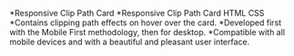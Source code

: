 *Responsive Clip Path Card
*Responsive Clip Path Card HTML CSS
*Contains clipping path effects on hover over the card.
*Developed first with the Mobile First methodology, then for desktop.
*Compatible with all mobile devices and with a beautiful and pleasant user interface.
